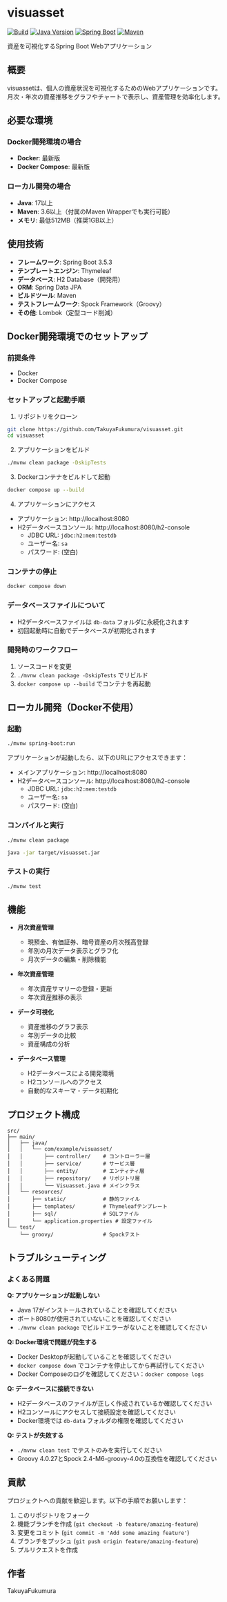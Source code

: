 # visuasset

[![Build](https://github.com/TakuyaFukumura/visuasset/actions/workflows/build.yml/badge.svg)](https://github.com/TakuyaFukumura/visuasset/actions/workflows/build.yml)
[![Java Version](https://img.shields.io/badge/Java-17-blue.svg)](https://openjdk.org/projects/jdk/17/)
[![Spring Boot](https://img.shields.io/badge/Spring%20Boot-3.5.3-brightgreen.svg)](https://spring.io/projects/spring-boot)
[![Maven](https://img.shields.io/badge/Maven-3.6+-red.svg)](https://maven.apache.org/)

資産を可視化するSpring Boot Webアプリケーション

## 概要

visuassetは、個人の資産状況を可視化するためのWebアプリケーションです。月次・年次の資産推移をグラフやチャートで表示し、資産管理を効率化します。

## 必要な環境

### Docker開発環境の場合
- **Docker**: 最新版
- **Docker Compose**: 最新版

### ローカル開発の場合
- **Java**: 17以上
- **Maven**: 3.6以上（付属のMaven Wrapperでも実行可能）
- **メモリ**: 最低512MB（推奨1GB以上）

## 使用技術

- **フレームワーク**: Spring Boot 3.5.3
- **テンプレートエンジン**: Thymeleaf
- **データベース**: H2 Database（開発用）
- **ORM**: Spring Data JPA
- **ビルドツール**: Maven
- **テストフレームワーク**: Spock Framework（Groovy）
- **その他**: Lombok（定型コード削減）

## Docker開発環境でのセットアップ

### 前提条件
- Docker
- Docker Compose

### セットアップと起動手順

1. リポジトリをクローン
```bash
git clone https://github.com/TakuyaFukumura/visuasset.git
cd visuasset
```

2. アプリケーションをビルド
```bash
./mvnw clean package -DskipTests
```

3. Dockerコンテナをビルドして起動
```bash
docker compose up --build
```

4. アプリケーションにアクセス
- アプリケーション: http://localhost:8080
- H2データベースコンソール: http://localhost:8080/h2-console
  - JDBC URL: `jdbc:h2:mem:testdb`
  - ユーザー名: `sa`
  - パスワード: (空白)

### コンテナの停止
```bash
docker compose down
```

### データベースファイルについて
- H2データベースファイルは `db-data` フォルダに永続化されます
- 初回起動時に自動でデータベースが初期化されます

### 開発時のワークフロー
1. ソースコードを変更
2. `./mvnw clean package -DskipTests` でリビルド
3. `docker compose up --build` でコンテナを再起動

## ローカル開発（Docker不使用）

### 起動
```bash
./mvnw spring-boot:run
```

アプリケーションが起動したら、以下のURLにアクセスできます：
- メインアプリケーション: http://localhost:8080
- H2データベースコンソール: http://localhost:8080/h2-console
  - JDBC URL: `jdbc:h2:mem:testdb`
  - ユーザー名: `sa`
  - パスワード: (空白)

### コンパイルと実行
```bash
./mvnw clean package
```
```bash
java -jar target/visuasset.jar
```

### テストの実行
```bash
./mvnw test
```

## 機能

- **月次資産管理**
  - 現預金、有価証券、暗号資産の月次残高登録
  - 年別の月次データ表示とグラフ化
  - 月次データの編集・削除機能

- **年次資産管理**
  - 年次資産サマリーの登録・更新
  - 年次資産推移の表示

- **データ可視化**
  - 資産推移のグラフ表示
  - 年別データの比較
  - 資産構成の分析

- **データベース管理**
  - H2データベースによる開発環境
  - H2コンソールへのアクセス
  - 自動的なスキーマ・データ初期化

## プロジェクト構成

```
src/
├── main/
│   ├── java/
│   │   └── com/example/visuasset/
│   │       ├── controller/    # コントローラー層
│   │       ├── service/       # サービス層
│   │       ├── entity/        # エンティティ層
│   │       ├── repository/    # リポジトリ層
│   │       └── Visuasset.java # メインクラス
│   └── resources/
│       ├── static/            # 静的ファイル
│       ├── templates/         # Thymeleafテンプレート
│       ├── sql/               # SQLファイル
│       └── application.properties # 設定ファイル
└── test/
    └── groovy/                # Spockテスト
```

## トラブルシューティング

### よくある問題

**Q: アプリケーションが起動しない**
- Java 17がインストールされていることを確認してください
- ポート8080が使用されていないことを確認してください
- `./mvnw clean package` でビルドエラーがないことを確認してください

**Q: Docker環境で問題が発生する**
- Docker Desktopが起動していることを確認してください
- `docker compose down` でコンテナを停止してから再試行してください
- Docker Composeのログを確認してください：`docker compose logs`

**Q: データベースに接続できない**
- H2データベースのファイルが正しく作成されているか確認してください
- H2コンソールにアクセスして接続設定を確認してください
- Docker環境では `db-data` フォルダの権限を確認してください

**Q: テストが失敗する**
- `./mvnw clean test` でテストのみを実行してください
- Groovy 4.0.27とSpock 2.4-M6-groovy-4.0の互換性を確認してください

## 貢献

プロジェクトへの貢献を歓迎します。以下の手順でお願いします：

1. このリポジトリをフォーク
2. 機能ブランチを作成 (`git checkout -b feature/amazing-feature`)
3. 変更をコミット (`git commit -m 'Add some amazing feature'`)
4. ブランチをプッシュ (`git push origin feature/amazing-feature`)
5. プルリクエストを作成

## 作者

TakuyaFukumura
